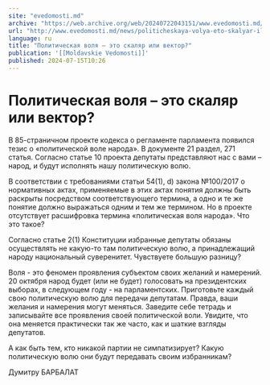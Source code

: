 ```yaml
---
site: "evedomosti.md"
archive: "https://web.archive.org/web/20240722043151/www.evedomosti.md/news/politicheskaya-volya-eto-skalyar-ili-vektor"
url: "http://www.evedomosti.md/news/politicheskaya-volya-eto-skalyar-ili-vektor"
language: ru
title: "Политическая воля – это скаляр или вектор?"
publication: '[[Moldavskie Vedomosti]]'
published: 2024-07-15T10:26
---
```


# Политическая воля – это скаляр или вектор?

В 85-страничном проекте кодекса о регламенте парламента появился тезис о «политической воле народа». В документе 21 раздел, 271 статья. Согласно статье 10 проекта депутаты представляют нас с вами – народ, и будут исполнять нашу политическую волю.

В соответствии с требованиями статьи 54(1), d) закона №100/2017 о нормативных актах, применяемые в этих актах понятия должны быть раскрыты посредством соответствующего термина, а одно и те же понятие должно выражаться одним и тем же термином. Но в проекте отсутствует расшифровка термина «политическая воля народа». Что это такое?

Согласно статье 2(1) Конституции избранные депутаты обязаны осуществлять не какую-то там политическую волю, а принадлежащий народу национальный суверенитет. Чувствуете большую разницу?

Воля - это феномен проявления субъектом своих желаний и намерений. 20 октября народ будет (или не будет) голосовать на президентских выборах, в следующем году - на парламентских. Приготовьте каждый свою политическую волю для передачи депутатам. Правда, ваши желания и намерения могут меняться. Заведите себе тетрадь и записывайте все проявления своей политической воли. Увидите, что она меняется практически так же часто, как и шаткие взгляды депутатов.

А как быть тем, кто никакой партии не симпатизирует? Какую политическую волю они будут передавать своим избранникам?

Думитру БАРБАЛАТ
